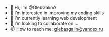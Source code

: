 - 👋 Hi, I’m @GlebGalinA
- 👀 I’m interested in improving my coding skills
- 🌱 I’m currently learning web development
- 💞️ I’m looking to collaborate on ...
- 📫 How to reach me: glebasgalin@yandex.ru

<!---
GlebGalinA/GlebGalinA is a ✨ special ✨ repository because its `README.md` (this file) appears on your GitHub profile.
You can click the Preview link to take a look at your changes.
--->
